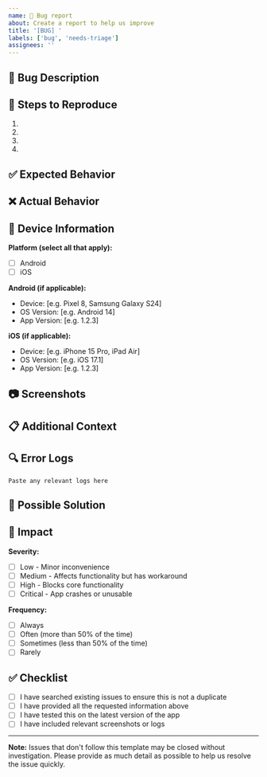 ```yaml
---
name: 🐛 Bug report
about: Create a report to help us improve
title: '[BUG] '
labels: ['bug', 'needs-triage']
assignees: ''
---
```


## 🐛 Bug Description
<!-- A clear and concise description of what the bug is -->

## 🔄 Steps to Reproduce
<!--
Steps to reproduce the behavior:
1. Go to '...'
2. Click on '....'
3. Scroll down to '....'
4. See error
-->

1. 
2. 
3. 
4. 

## ✅ Expected Behavior
<!-- A clear and concise description of what you expected to happen -->

## ❌ Actual Behavior
<!-- A clear and concise description of what actually happened -->

## 📱 Device Information
**Platform (select all that apply):**
- [ ] Android
- [ ] iOS

**Android (if applicable):**
- Device: [e.g. Pixel 8, Samsung Galaxy S24]
- OS Version: [e.g. Android 14]
- App Version: [e.g. 1.2.3]

**iOS (if applicable):**
- Device: [e.g. iPhone 15 Pro, iPad Air]
- OS Version: [e.g. iOS 17.1]
- App Version: [e.g. 1.2.3]

## 📷 Screenshots
<!-- If applicable, add screenshots to help explain your problem -->

## 📋 Additional Context
<!-- Add any other context about the problem here -->

## 🔍 Error Logs
<!-- If you have any error logs or crash reports, please include them here -->

```
Paste any relevant logs here
```

## 🔧 Possible Solution
<!-- If you have ideas on how to fix this, please describe them here -->

## 🎯 Impact
**Severity:**
- [ ] Low - Minor inconvenience
- [ ] Medium - Affects functionality but has workaround
- [ ] High - Blocks core functionality
- [ ] Critical - App crashes or unusable

**Frequency:**
- [ ] Always
- [ ] Often (more than 50% of the time)
- [ ] Sometimes (less than 50% of the time)
- [ ] Rarely

## ✅ Checklist
- [ ] I have searched existing issues to ensure this is not a duplicate
- [ ] I have provided all the requested information above
- [ ] I have tested this on the latest version of the app
- [ ] I have included relevant screenshots or logs

---

**Note:** Issues that don't follow this template may be closed without investigation. Please provide as much detail as possible to help us resolve the issue quickly.